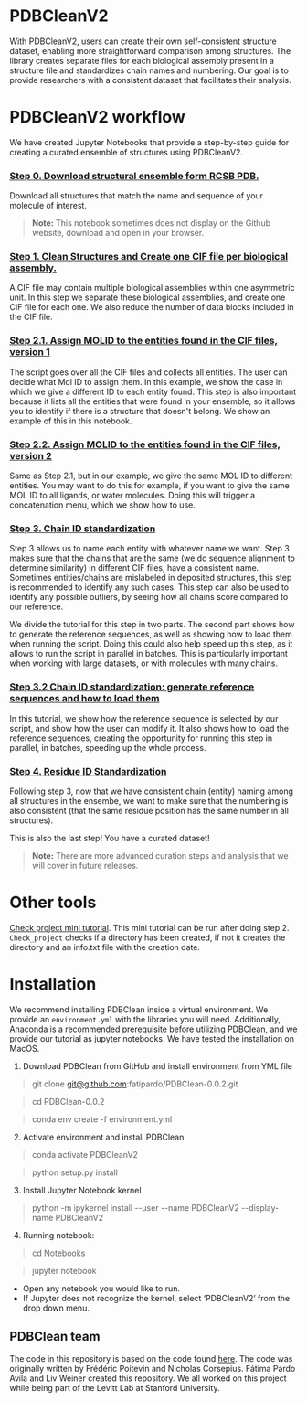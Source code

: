 # PDBCleanV2 

With PDBCleanV2, users can create their own self-consistent structure dataset, enabling more straightforward comparison among structures. The library creates separate files for each biological assembly present in a structure file and standardizes chain names and numbering. Our goal is to provide researchers with a consistent dataset that facilitates their analysis.

# PDBCleanV2 workflow

We have created Jupyter Notebooks that provide a step-by-step guide for creating a curated ensemble of structures using PDBCleanV2. 

### [Step 0. Download structural ensemble form RCSB PDB.](https://github.com/fatipardo/PDBClean-0.0.2/blob/master/Notebooks/Step0.DownloadStructuralEnsembleFromRCSBPDB.ipynb)

Download all structures that match the name and sequence of your molecule of interest.

> **Note:** This notebook sometimes does not display on the Github website, download and open in your browser.   

### [Step 1. Clean Structures and Create one CIF file per biological assembly.](https://github.com/fatipardo/PDBClean-0.0.2/blob/master/Notebooks/Step1.CreateOneCIFFilePerBiologicalAssembly.ipynb)

A CIF file may contain multiple biological assemblies within one asymmetric unit. In this step we separate these biological assemblies, and create one CIF file for each one. We also reduce the number of data blocks included in the CIF file.

### [Step 2.1. Assign MOLID to the entities found in the CIF files, version 1](https://github.com/fatipardo/PDBClean-0.0.2/blob/master/Notebooks/Step2.1.AssignMolIDToEntitiesFoindInCIFfiles1.ipynb)

The script goes over all the CIF files and collects all entities. The user can decide what Mol ID to assign them. In this example, we show the case in which we give a different ID to each entity found.
This step is also important because it lists all the entities that were found in your ensemble, so it allows you to identify if there is a structure that doesn't belong. We show an example of this in this notebook.

### [Step 2.2. Assign MOLID to the entities found in the CIF files, version 2](https://github.com/fatipardo/PDBClean-0.0.2/blob/master/Notebooks/Step2.2.AssignMolIDToEntitiesFoindInCIFfiles2.ipynb)

Same as Step 2.1, but in our example, we give the same MOL ID to different entities. You may want to do this for example, if you want to give the same MOL ID to all ligands, or water molecules. Doing this will trigger a concatenation menu, which we show how to use.

### [Step 3. Chain ID standardization](https://github.com/fatipardo/PDBClean-0.0.2/blob/master/Notebooks/Step3.ChainIDStandardization.ipynb)

Step 3 allows us to name each entity with whatever name we want. Step 3 makes sure that the chains that are the same (we do sequence alignment to determine similarity) in different CIF files, have a consistent name. Sometimes entities/chains are mislabeled in deposited structures, this step is recommended to identify any such cases. This step can also be used to identify any possible outliers, by seeing how all chains score compared to our reference. 

We divide the tutorial for this step in two parts. The second part shows how to generate the reference sequences, as well as showing how to load them when running the script. Doing this could also help speed up this step, as it allows to run the script in parallel in batches. This is particularly important when working with large datasets, or with molecules with many chains. 

### [Step 3.2 Chain ID standardization: generate reference sequences and how to load them](https://github.com/fatipardo/PDBClean-0.0.2/blob/master/Notebooks/Step3.2.ChainIDStandardization.ipynb)

In this tutorial, we show how the reference sequence is selected by our script, and show how the user can modify it. It also shows how to load the reference sequences, creating the opportunity for running this step in parallel, in batches, speeding up the whole process. 

### [Step 4. Residue ID Standardization](https://github.com/fatipardo/PDBClean-0.0.2/blob/master/Notebooks/Step4.ResidueIDStandardization.ipynb)

Following step 3, now that we have consistent chain (entity) naming among all structures in the ensembe, we want to make sure that the numbering is also consistent (that the same residue position has the same number in all structures).

This is also the last step! You have a curated dataset!


> **Note:** There are more advanced curation steps and analysis that we will cover in future releases.

# Other tools

[Check project mini tutorial](https://github.com/fatipardo/PDBClean-0.0.2/blob/master/Notebooks/CheckProject_CheckCreateDelete.ipynb). This mini tutorial can be run after doing step 2. `Check_project` checks if a directory has been created, if not it creates the directory and an info.txt file with the creation date. 

# Installation

We recommend installing PDBClean inside a virtual environment. We provide an `environment.yml` with the libraries you will need. Additionally, Anaconda is a recommended prerequisite before utilizing PDBClean, and we provide our tutorial as jupyter notebooks. 
We have tested the installation on MacOS.

1. Download PDBClean from GitHub and install environment from YML file

>git clone git@github.com:fatipardo/PDBClean-0.0.2.git

>cd PDBClean-0.0.2

>conda env create -f environment.yml

2. Activate environment and install PDBClean

>conda activate PDBCleanV2

>python setup.py install

3. Install Jupyter Notebook kernel

> python -m ipykernel install --user --name PDBCleanV2 --display-name PDBCleanV2


4. Running notebook:

> cd Notebooks

> jupyter notebook

- Open any notebook you would like to run.
- If Jupyter does not recognize the kernel, select ‘PDBCleanV2’ from the drop down menu.


## PDBClean team

The code in this repository is based on the code found [here](https://test.pypi.org/project/PDBClean/#files).
The code was originally written by Frédéric Poitevin and Nicholas Corsepius.
Fátima Pardo Avila and Liv Weiner created this repository.
We all worked on this project while being part of the Levitt Lab at Stanford University.
